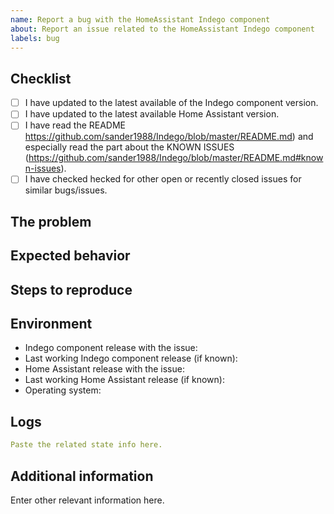 ```yaml
---
name: Report a bug with the HomeAssistant Indego component
about: Report an issue related to the HomeAssistant Indego component
labels: bug
---
```


<!-- READ THIS FIRST:
- Make sure you are running the latest release of the Indego component
- Make sure you are running the latest version of Home Assistant before reporting an issue: https://github.com/home-assistant/home-assistant/releases
- Include logs where possible. But make sure you replace/hide any senstitive information
- Provide as many details as possible. Paste logs, configuration samples and code into the backticks.
-->

## Checklist

- [ ] I have updated to the latest available of the Indego component version.
- [ ] I have updated to the latest available Home Assistant version.
- [ ] I have read the README https://github.com/sander1988/Indego/blob/master/README.md) and especially read the part about the KNOWN ISSUES (https://github.com/sander1988/Indego/blob/master/README.md#known-issues).
- [ ] I have checked hecked for other open or recently closed issues for similar bugs/issues.

## The problem

<!--
  Describe the issue you are experiencing here to communicate to the
  maintainers. Tell us about the current behavior.
  If possible provide a screenshot with a description.
-->

## Expected behavior

<!--
  Describe what you expected to happen or it should look/behave.
  If possible provide a screenshot with a description.
-->

## Steps to reproduce

<!--
  Provide steps for us, that helps reproducing your issue.
  For example:
    1. Step 1
    2. Step 2
    3. Etc.    
-->

## Environment

<!--
  Provide details about the versions you are using, which helps us reproducing
  and finding the issue quicker. Version information is found in the
  Home Assistant frontend:
  - Indego component version: Settings > Devices & services > Bosch Indego Mower (or using the direct URL https://your-instance:8123/config/integrations/integration/indego).
  - HomeAssistant version: Settings -> About.
-->

- Indego component release with the issue:
- Last working Indego component release (if known):
- Home Assistant release with the issue:
- Last working Home Assistant release (if known):
- Operating system:


## Logs

<!--
  If your issue is about gettings errors, API connection failures etc. include the relevant HomeAssitant logs (in text, no screenshot).
  Logs are required to investigate this type of issues.

  Make sure you add logs in debug mode when there is no clear error message or root cause.
  See https://github.com/sander1988/Indego/blob/master/README.md#debugging on how to enable the debug logs.
  
```yaml
Paste the logs here.
```

## State of relevant entities

<!--
  If your issue is about how an entity is shown in the UI, please add the state
  and attributes for all situations with a screenshot of the UI.
  You can find this information at `/developer-tools/state`
-->

```yaml
Paste the related state info here.
```

## Additional information

Enter other relevant information here.
